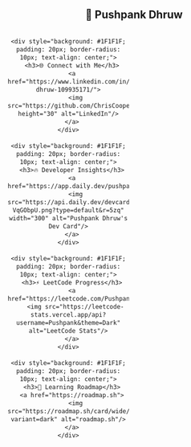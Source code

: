 <div align="center">
  <h2>🚀 Pushpank Dhruw</h2>
</div>

<div align="center">
  <div style="display: grid; grid-template-columns: repeat(2, 1fr); gap: 20px; max-width: 800px; margin: auto;">
    
    <div style="background: #1F1F1F; padding: 20px; border-radius: 10px; text-align: center;">
      <h3>🌐 Connect with Me</h3>
      <a href="https://www.linkedin.com/in/%E2%9A%A1pushpank-dhruw-109935171/">
        <img src="https://github.com/ChrisCooper0/ChrisCooper0/blob/main/linkedin.svg" height="30" alt="LinkedIn"/>
      </a>
    </div>

    <div style="background: #1F1F1F; padding: 20px; border-radius: 10px; text-align: center;">
      <h3>🔥 Developer Insights</h3>
      <a href="https://app.daily.dev/pushpank_dhruw">
        <img src="https://api.daily.dev/devcards/v2/0-VqGObpU.png?type=default&r=5zq" width="300" alt="Pushpank Dhruw's Dev Card"/>
      </a>
    </div>

    <div style="background: #1F1F1F; padding: 20px; border-radius: 10px; text-align: center;">
      <h3>⚡ LeetCode Progress</h3>
      <a href="https://leetcode.com/Pushpank">
        <img src="https://leetcode-stats.vercel.app/api?username=Pushpank&theme=Dark" alt="LeetCode Stats"/>
      </a>
    </div>

    <div style="background: #1F1F1F; padding: 20px; border-radius: 10px; text-align: center;">
      <h3>📌 Learning Roadmap</h3>
      <a href="https://roadmap.sh">
        <img src="https://roadmap.sh/card/wide/6532fd49b5d7a4eb01ed2382?variant=dark" alt="roadmap.sh"/>
      </a>
    </div>

  </div>
</div>
